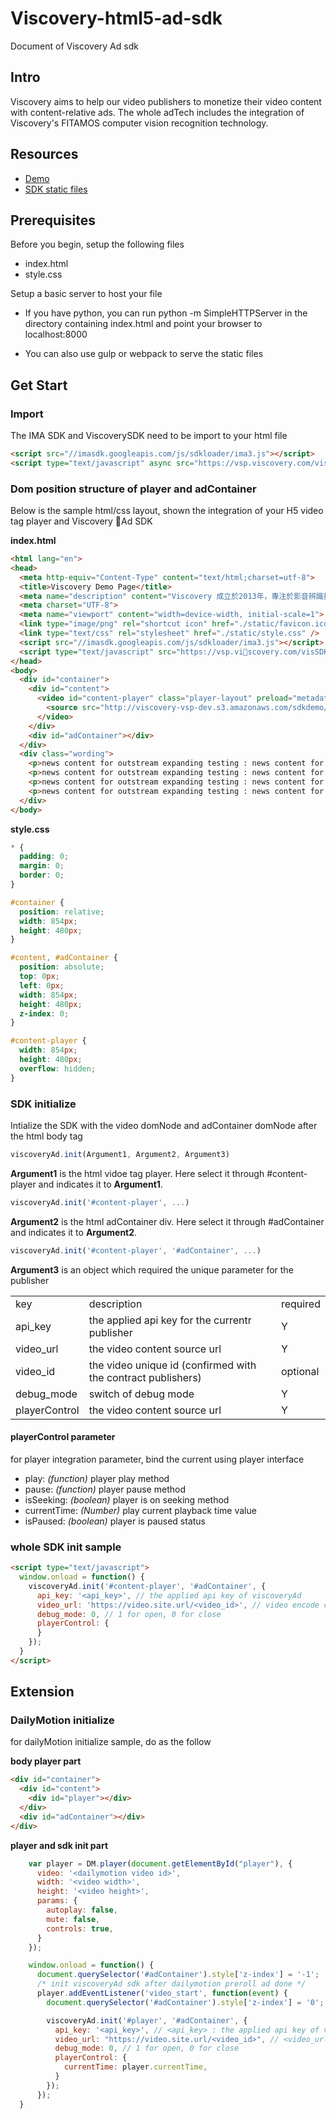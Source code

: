 # Viscovery-html5-ad-sdk
Document of Viscovery Ad sdk

## Intro

Viscovery aims to help our video publishers to monetize their video content with content-relative ads. The whole adTech includes the integration of Viscovery's FITAMOS computer vision recognition technology.

## Resources

+ [Demo](https://vsp.viscovery.com/visSDK/)
+ [SDK static files](https://vsp.viscovery.com/visSDK/lib/js/)




## Prerequisites

Before you begin, setup the following files

+ index.html
+ style.css

Setup a basic server to host your file

+ If you have python, you can run python -m SimpleHTTPServer in the directory containing index.html and point your browser to localhost:8000

+ You can also use gulp or webpack to serve the static files

## Get Start

### Import

The IMA SDK and ViscoverySDK need to be import to your html file

```html
<script src="//imasdk.googleapis.com/js/sdkloader/ima3.js"></script>
<script type="text/javascript" async src="https://vsp.viscovery.com/visSDK/lib/js/visSDK.{version_number}.js"></script>
```

### Dom position structure of player and adContainer

Below is the sample html/css layout, shown the integration of your H5 video tag player and Viscovery Ad SDK

<b>index.html</b>
```html
<html lang="en">
<head>
  <meta http-equiv="Content-Type" content="text/html;charset=utf-8">
  <title>Viscovery Demo Page</title>
  <meta name="description" content="Viscovery 成立於2013年，專注於影音辨識技術開發，擁有多項演算法專利，被 Google 評選為成功企業與創新科技公司。經過多年圖像辨識技術研發的積累，及實地操作大量應用場景的基礎上，Viscovery 成功開發出 VDS 智能影音探索平台。" />
  <meta charset="UTF-8">
  <meta name="viewport" content="width=device-width, initial-scale=1">
  <link type="image/png" rel="shortcut icon" href="./static/favicon.ico" />
  <link type="text/css" rel="stylesheet" href="./static/style.css" />
  <script src="//imasdk.googleapis.com/js/sdkloader/ima3.js"></script>
  <script type="text/javascript" src="https://vsp.viscovery.com/visSDK/lib/js/visSDK.{version_number}.js"></script>
</head>
<body>
  <div id="container">
    <div id="content">
      <video id="content-player" class="player-layout" preload="metadata" width="854" height="480" playsinline controls>
        <source src="http://viscovery-vsp-dev.s3.amazonaws.com/sdkdemo/Videos/sillicon%20valley%20S1%20trailer.mp4"></source>
      </video>
    </div>
    <div id="adContainer"></div>
  </div>
  <div class="wording">
    <p>news content for outstream expanding testing : news content for outstream expanding testing</p>
    <p>news content for outstream expanding testing : news content for outstream expanding testing</p>
    <p>news content for outstream expanding testing : news content for outstream expanding testing</p>
    <p>news content for outstream expanding testing : news content for outstream expanding testing</p>
  </div>
</body>
```

<b>style.css</b>
```css
* {
  padding: 0;
  margin: 0;
  border: 0;
}

#container {
  position: relative;
  width: 854px;
  height: 480px;
}

#content, #adContainer {
  position: absolute;
  top: 0px;
  left: 0px;
  width: 854px;
  height: 480px;
  z-index: 0;
}

#content-player {
  width: 854px;
  height: 480px;
  overflow: hidden;
}
```

### SDK initialize

Intialize the SDK with the video domNode and adContainer domNode after the html body tag

```javascript
viscoveryAd.init(Argument1, Argument2, Argument3)
```

<b>Argument1</b> is the html vidoe tag player. Here select it through #content-player and indicates it to <b>Argument1</b>.

```javascript
viscoveryAd.init('#content-player', ...)
```

<b>Argument2</b> is the html adContainer div. Here select it through #adContainer and indicates it to <b>Argument2</b>.

```javascript
viscoveryAd.init('#content-player', '#adContainer', ...)
```

<b>Argument3</b> is an object which required the unique parameter for the publisher


<table>
  <tr>
    <td>key</td>
    <td>description</td>
    <td>required</td>
  </tr>
  <tr>
    <td>api_key</td>
    <td>the applied api key for the currentr publisher</td>
    <td>Y</td>
  </tr>
  <tr>
    <td>video_url</td>
    <td>the video content source url</td>
    <td>Y</td>
  </tr>
  <tr>
    <td>video_id</td>
    <td>the video unique id (confirmed with the contract publishers)</td>
    <td>optional</td>
  </tr>
  <tr>
    <td>debug_mode</td>
    <td>switch of debug mode</td>
    <td>Y</td>
  </tr>
   <tr>
    <td>playerControl</td>
    <td>the video content source url</td>
    <td>Y</td>
  </tr>
</table>


#### playerControl parameter 

for player integration parameter, bind the current using player interface

 - play: *(function)* player play method
 - pause: *(function)* player pause method
 - isSeeking: *(boolean)* player is on seeking method
 - currentTime: *(Number)* play current playback time value
 - isPaused: *(boolean)* player is paused status

### whole SDK init sample
```html 
<script type="text/javascript">
  window.onload = function() {
    viscoveryAd.init('#content-player', '#adContainer', {
      api_key: '<api_key>', // the applied api key of viscoveryAd
      video_url: 'https://video.site.url/<video_id>', // video encode content url
      debug_mode: 0, // 1 for open, 0 for close
      playerControl: {
      }
    });
  }
</script>
```

## Extension

### DailyMotion initialize

for dailyMotion initialize sample, do as the follow

<b>body player part</b>
```html
<div id="container">
  <div id="content">
    <div id="player"></div>
  </div>
  <div id="adContainer"></div>
</div>
```

<b>player and sdk init part</b>
```javascript
    var player = DM.player(document.getElementById("player"), {
      video: '<dailymotion video id>',
      width: '<video width>',
      height: '<video height>',
      params: {
        autoplay: false,
        mute: false,
        controls: true,
      }
    });

    window.onload = function() {
      document.querySelector('#adContainer').style['z-index'] = '-1';
      /* init viscoveryAd sdk after dailymotion preroll ad done */
      player.addEventListener('video_start', function(event) {
        document.querySelector('#adContainer').style['z-index'] = '0';

        viscoveryAd.init('#player', '#adContainer', {
          api_key: '<api_key>', // <api_key> : the applied api key of viscoveryAd
          video_url: "https://video.site.url/<video_id>", // <video_url> : video encoded content url
          debug_mode: 0, // 1 for open, 0 for close
          playerControl: {
            currentTime: player.currentTime,
          }
        });
      });
  }
```



